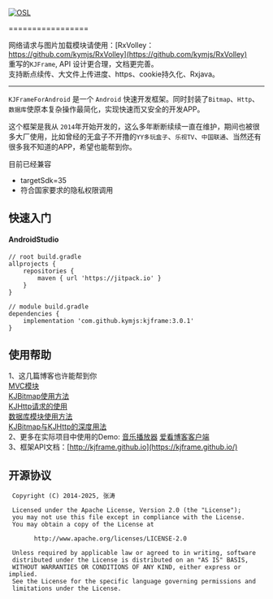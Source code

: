 [![OSL](https://cdn.kymjs.com:8843/qiniu/image/logo3.png)](https://www.kymjs.com/works/)


=================

网络请求与图片加载模块请使用：[RxVolley：https://github.com/kymjs/RxVolley](https://github.com/kymjs/RxVolley)   
重写的```KJFrame```, API 设计更合理，文档更完善。   
支持断点续传、大文件上传进度、https、cookie持久化、Rxjava。

---

`KJFrameForAndroid` 是一个 `Android` 快速开发框架。同时封装了`Bitmap`、`Http`、`数据库`使原本复杂操作最简化，实现快速而又安全的开发APP。  

这个框架是我从 `2014`年开始开发的，这么多年断断续续一直在维护，期间也被很多大厂使用，比如曾经的无盒子不开撸的`YY多玩盒子`、`乐视TV`、`中国联通`、当然还有很多我不知道的APP，希望也能帮到你。


目前已经兼容  

*   targetSdk=35
*   符合国家要求的隐私权限调用


## 快速入门

#### AndroidStudio
  

``` 
// root build.gradle
allprojects {
    repositories {
        maven { url 'https://jitpack.io' }
    }
}

// module build.gradle
dependencies {
    implementation 'com.github.kymjs:kjframe:3.0.1'
}
```

## 使用帮助
1、这几篇博客也许能帮到你  
    [MVC模块](https://github.com/kymjs/KJFrameForAndroid/wiki/MVCLibrary_cn)   
    [KJBitmap使用方法](https://www.kymjs.com/code/2015/03/25/01/)   
    [KJHttp请求的使用](https://www.kymjs.com/code/2015/05/12/01/)   
    [数据库模块使用方法](https://github.com/kymjs/KJFrameForAndroid/wiki/DBLibrary)   
    [KJBitmap与KJHttp的深度用法](https://www.kymjs.com/code/2015/09/24/01/)   
2、更多在实际项目中使用的Demo: [音乐播放器](https://github.com/KJFrame/KJMusic) [爱看博客客户端](https://github.com/KJFrame/KJBlog)    
3、框架API文档：[http://kjframe.github.io](https://kjframe.github.io/)     


## 开源协议
```
 Copyright (C) 2014-2025, 张涛
 
 Licensed under the Apache License, Version 2.0 (the "License");
 you may not use this file except in compliance with the License.
 You may obtain a copy of the License at

       http://www.apache.org/licenses/LICENSE-2.0

 Unless required by applicable law or agreed to in writing, software
 distributed under the License is distributed on an "AS IS" BASIS,
 WITHOUT WARRANTIES OR CONDITIONS OF ANY KIND, either express or implied.
 See the License for the specific language governing permissions and
 limitations under the License.
 ```
